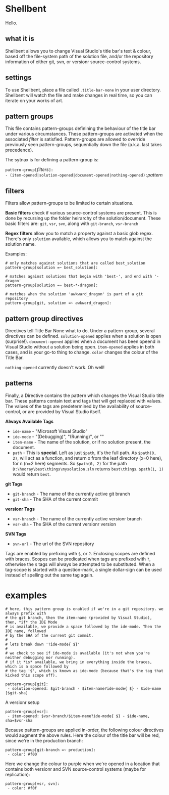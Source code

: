# Shellbent

Hello.


## what it is
Shellbent allows you to change Visual Studio's title bar's text & colour, based off the file-system path of the solution file, and/or the repository information of either git, svn, or versionr source-control systems.

## settings
To use Shellbent, place a file called `.title-bar-none` in your user directory. Shellbent will watch the file and make changes in real time, so you can iterate on your works of art.

## pattern groups
This file contains pattern-groups definining the behaviour of the title bar under various circumstances. These pattern-groups are activated when the associated _filter_ is satisfied. Pattern-groups are allowed to override previously seen pattern-groups, sequentially down the file (a.k.a. last takes precedence).


The sytnax is for defining a pattern-group is:

`pattern-group[`_filters_`]:`<br />
` - (item-opened|solution-opened|document-opened|nothing-opened): `_pattern_


## filters

Filters allow pattern-groups to be limited to certain situations.

**Basic filters** check if various source-control systems are present. This is done by recursing up the folder heirarchy of the solution/document. These basic filters are: `git`, `vsr`, `svn`,
along with `git-branch`, `vsr-branch`

**Regex filters** allow you to match a property against a basic glob regex. There's only `solution` available, which allows you to match against the solution name.

Examples:

```
# only matches against solutions that are called best_solution
pattern-group[solution =~ best_solution]:

# matches against solutions that begin with 'best-', and end with '-dragon'
pattern-group[solution =~ best-*-dragon]:

# matches when the solution 'awkward_dragon' is part of a git repository
pattern-group[git, solution =~ awkward_dragon]:
```

## pattern group directives

Directives tell Title Bar None what to do. Under a pattern-group, several directives can be defined. `solution-opened` applies when a solution is open (surprise!). `document-opened` applies when a document has been opeend in Visual Studio without a solution being open. `item-opened` applies in both cases, and is your go-to thing to change. `color` changes the colour of the Title Bar. 

`nothing-opened` currently doesn't work. Oh well!

## patterns

Finally, a Directive contains the pattern which changes the Visual Studio title bar. These patterns contain text and tags that will get replaced with values. The values of the tags are predetermined by the availability of source-control, or are provided by Visual Studio itself.

**Always Available Tags**

 * `ide-name` - "Microsoft Visual Studio"
 * `ide-mode` - "(Debugging)", "(Running)", or ""
 * `item-name` - The name of the solution, or if no solution present, the document.
 * `path` - This is **special**. Left as just `$path`, it's the full path. As `$path(0, 2)`,
            will act as a function, and return x from the leaf directory (x=0 here), for n 
            (n=2 here) segments. So `$path(0, 2)` for the path `D:\hooray\best\things\mysolution.sln`
            returns `best\things`. `$path(1, 1)` would return `best`.

**git Tags**
 * `git-branch` - The name of the currently active git branch
 * `git-sha` - The SHA of the current commit

**versionr Tags**
 * `vsr-branch` - The name of the currently active versionr branch
 * `vsr-sha` - The SHA of the current versionr version

**SVN Tags**
 * `svn-url` - The url of the SVN repository

Tags are enabled by prefixing with `$`, or `?`. Enclosing scopes are defined with braces. Scopes can be predicated when tags are prefixed with `?`, otherwise the `$` tags will always be attempted to be substituted. When a tag-scope is started with a question-mark, a single dollar-sign can be used instead of spelling out the same tag again.

# examples

```
# here, this pattern group is enabled if we're in a git repository. we always prefix with
# the git branch, then the item-name (provided by Visual Studio), then, *if* the IDE Mode
# is available, we provide a space followed by the ide-mode. Then the IDE name, followed
# by the SHA of the current git commit.
#
# lets break down '?ide-mode{ $}' 
#
# we check to see if ide-mode is available (it's not when you're neither debugging nor running).
# if it *is* available, we bring in everything inside the braces, which is a space followed by
# the tag '$', which is known as ide-mode (because that's the tag that kicked this scope off).

pattern-group[git]:
 - solution-opened: $git-branch - $item-name?ide-mode{ $} - $ide-name [$git-sha]
```

A versionr setup
```
pattern-group[vsr]:
 - item-opened: $vsr-branch/$item-name?ide-mode{ $} - $ide-name, sha=$vsr-sha

```

Because pattern-groups are applied in-order, the following colour directives would augment
the above rules. Here the colour of the title bar will be red, since we're in the production
branch:

```
pattern-group[git-branch =~ production]:
 - color: #f00
```

Here we change the colour to purple when we're opened in a location that contains both versionr and SVN source-control systems (maybe for replication):

```
pattern-group[vsr, svn]:
 - color: #f0f
```
